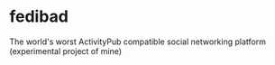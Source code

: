 # fedibad
The world's worst ActivityPub compatible social networking platform (experimental project of mine)
